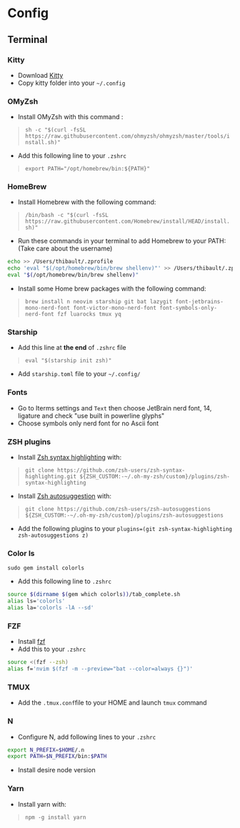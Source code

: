 # Config

## Terminal

### Kitty
- Download [Kitty](https://sw.kovidgoyal.net/kitty/binary/)
- Copy kitty folder into your `~/.config`

### OMyZsh
- Install OMyZsh with this command :
> `sh -c "$(curl -fsSL https://raw.githubusercontent.com/ohmyzsh/ohmyzsh/master/tools/install.sh)"`

- Add this following line to your `.zshrc`
> `export PATH="/opt/homebrew/bin:${PATH}"`

### HomeBrew
- Install Homebrew with the following command:
> `/bin/bash -c "$(curl -fsSL https://raw.githubusercontent.com/Homebrew/install/HEAD/install.sh)"`
- Run these commands in your terminal to add Homebrew to your PATH: (Take care about the username)
```bash
echo >> /Users/thibault/.zprofile
echo 'eval "$(/opt/homebrew/bin/brew shellenv)"' >> /Users/thibault/.zprofile
eval "$(/opt/homebrew/bin/brew shellenv)"
```

- Install some Home brew packages with the following command:
> `brew install n neovim starship git bat lazygit font-jetbrains-mono-nerd-font font-victor-mono-nerd-font font-symbols-only-nerd-font fzf luarocks tmux yq`

### Starship
- Add this line at **the end** of `.zshrc` file
> `eval "$(starship init zsh)"`
- Add `starship.toml` file to your `~/.config/`

### Fonts
- Go to Iterms settings and `Text` then choose JetBrain nerd font, 14, ligature and check "use built in powerline glyphs"
- Choose symbols only nerd font for no Ascii font

### ZSH plugins
- Install [Zsh syntax highlighting](https://github.com/zsh-users/zsh-syntax-highlighting/tree/master) with:
> `git clone https://github.com/zsh-users/zsh-syntax-highlighting.git ${ZSH_CUSTOM:-~/.oh-my-zsh/custom}/plugins/zsh-syntax-highlighting`
- Install [Zsh autosuggestion](https://github.com/zsh-users/zsh-autosuggestions/tree/master) with:
> `git clone https://github.com/zsh-users/zsh-autosuggestions ${ZSH_CUSTOM:-~/.oh-my-zsh/custom}/plugins/zsh-autosuggestions`

- Add the following plugins to your `plugins=(git zsh-syntax-highlighting zsh-autosuggestions z)`

### Color ls
`sudo gem install colorls`
- Add this following line to `.zshrc`
```bash
source $(dirname $(gem which colorls))/tab_complete.sh
alias ls='colorls'
alias la='colorls -lA --sd'
```

### FZF
- Install [fzf](https://github.com/junegunn/fzf)
- Add this to your `.zshrc`
```bash
source <(fzf --zsh)
alias f='nvim $(fzf -m --preview="bat --color=always {}")'
```

### TMUX
- Add the `.tmux.conf`file to your HOME and launch `tmux` command

### N
- Configure N, add following lines to your `.zshrc`
```bash
export N_PREFIX=$HOME/.n
export PATH=$N_PREFIX/bin:$PATH
```
- Install desire node version

### Yarn
- Install yarn with:
> `npm -g install yarn`

